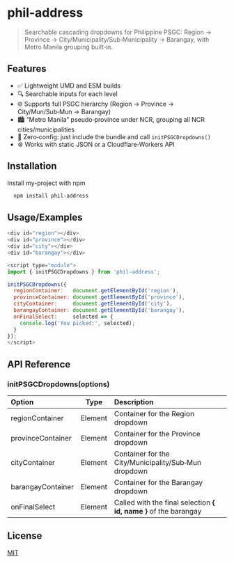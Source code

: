 # phil-address

> Searchable cascading dropdowns for Philippine PSGC: Region → Province → City/Municipality/Sub‑Municipality → Barangay, with Metro Manila grouping built‑in.


## Features

- ✅ Lightweight UMD and ESM builds  
- 🔍 Searchable inputs for each level  
- 🌐 Supports full PSGC hierarchy (Region → Province → City/Mun/Sub‑Mun → Barangay)  
- 🏙️ “Metro Manila” pseudo‑province under NCR, grouping all NCR cities/municipalities  
- 🚀 Zero‑config: just include the bundle and call `initPSGCDropdowns()`  
- ⚙️ Works with static JSON or a Cloudflare‑Workers API


## Installation

Install my-project with npm

```bash
  npm install phil-address
```
    
## Usage/Examples

```javascript
<div id="region"></div>
<div id="province"></div>
<div id="city"></div>
<div id="barangay"></div>

<script type="module">
import { initPSGCDropdowns } from 'phil-address';

initPSGCDropdowns({
  regionContainer:   document.getElementById('region'),
  provinceContainer: document.getElementById('province'),
  cityContainer:     document.getElementById('city'),
  barangayContainer: document.getElementById('barangay'),
  onFinalSelect:     selected => {
    console.log('You picked:', selected);
  }
});
</script>
```




## API Reference

### initPSGCDropdowns(options)


| Option | Type | Description |
| :---         |     :---:      |          :--- |
| regionContainer   | Element     | 	Container for the Region dropdown    |
| provinceContainer    | Element       | Container for the Province dropdown      |
| cityContainer   | Element     | Container for the City/Municipality/Sub‑Mun dropdown    |
| barangayContainer    | Element       | Container for the Barangay dropdown      |
| onFinalSelect   | Element     | Called with the final selection **{ id, name }** of the barangay    |





## License

[MIT](https://choosealicense.com/licenses/mit/)

